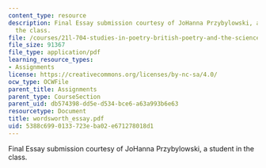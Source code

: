 ```yaml
---
content_type: resource
description: Final Essay submission courtesy of JoHanna Przybylowski, a student in
  the class.
file: /courses/21l-704-studies-in-poetry-british-poetry-and-the-sciences-of-the-mind-fall-2004/5388c6990133723eba02e671278018d1_wordsworth_essay.pdf
file_size: 91367
file_type: application/pdf
learning_resource_types:
- Assignments
license: https://creativecommons.org/licenses/by-nc-sa/4.0/
ocw_type: OCWFile
parent_title: Assignments
parent_type: CourseSection
parent_uid: db574398-dd5e-d534-bce6-a63a993b6e63
resourcetype: Document
title: wordsworth_essay.pdf
uid: 5388c699-0133-723e-ba02-e671278018d1
---
```

Final Essay submission courtesy of JoHanna Przybylowski, a student in the class.